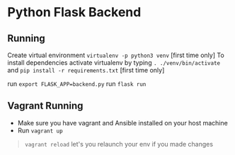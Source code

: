 # Python Flask Backend

## Running

Create virtual environment `virtualenv -p python3 venv` [first time only]
To install dependencies activate virtualenv by typing `. ./venv/bin/activate` and `pip install -r requirements.txt` [first time only]

run `export FLASK_APP=backend.py`
run `flask run`

## Vagrant Running

* Make sure you have vagrant and Ansible installed on your host machine
* Run `vagrant up`

> `vagrant reload` let's you relaunch your env if you made changes
